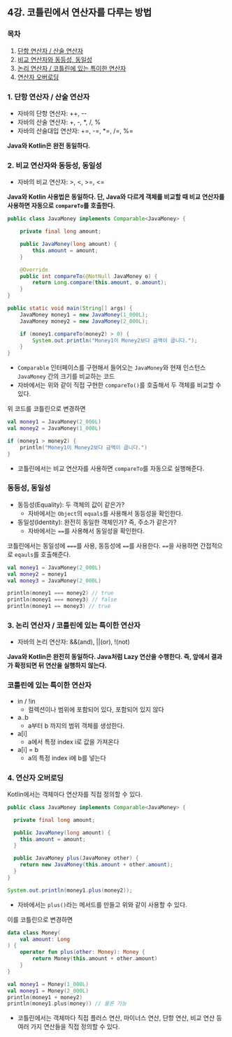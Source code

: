 ## 4강. 코틀린에서 연산자를 다루는 방법

### 목차

1. [단항 연산자 / 산술 연산자](#1-단항-연산자--산술-연산자)
2. [비교 연산자와 동등성, 동일성](#2-비교-연산자와-동등성-동일성)
3. [논리 연산자 / 코틀린에 있는 특이한 연산자](#3-논리-연산자--코틀린에-있는-특이한-연산자)
4. [연산자 오버로딩](#4-연산자-오버로딩)
 
### 1. 단항 연산자 / 산술 연산자

- 자바의 단항 연산자: ++, --
- 자바의 산술 연산자: +, -, *, /, %
- 자바의 산술대입 연산자: +=, -=, *=, /=, %=

**Java와 Kotlin은 완전 동일하다.**


### 2. 비교 연산자와 동등성, 동일성

- 자바의 비교 연산자: >, <, >=, <=

**Java와 Kotlin 사용법은 동일하다. 단, Java와 다르게 객체를 비교할 때 비교 연산자를 사용하면 자동으로 `compareTo`를 호출한다.**

```java
public class JavaMoney implements Comparable<JavaMoney> {

    private final long amount;

    public JavaMoney(long amount) {
        this.amount = amount;
    }

    @Override
    public int compareTo(@NotNull JavaMoney o) {
        return Long.compare(this.amount, o.amount);
    }
}

public static void main(String[] args) {
    JavaMoney money1 = new JavaMoney(1_000L);
    JavaMoney money2 = new JavaMoney(2_000L);

    if (money1.compareTo(money2) > 0) {
        System.out.println("Money1이 Money2보다 금액이 큽니다.");
    }
}
```
- `Comparable` 인터페이스를 구현해서 들어오는 `JavaMoney`와 현재 인스턴스 `JavaMoney` 간의 크기를 비교하는 코드
- 자바에서는 위와 같이 직접 구현한 `compareTo()`를 호출해서 두 객체를 비교할 수 있다.

위 코드를 코틀린으로 변경하면

```kotlin
val money1 = JavaMoney(2_000L)
val money2 = JavaMoney(1_000L)

if (money1 > money2) {
    println("Money1이 Money2보다 금액이 큽니다.")
}
```
- 코틀린에서는 비교 연산자를 사용하면 `compareTo`를 자동으로 실행해준다.

### 동등성, 동일성

- 동등성(Equality): 두 객체의 값이 같은가?
    - 자바에서는 `Object`의 `equals`를 사용해서 동등성을 확인한다.
- 동일성(Identity): 완전히 동일한 객체인가? 즉, 주소가 같은가?
    - 자바에서는 `==`를 사용해서 동일성을 확인한다.

코틀린에서는 동일성에 `===`를 사용, 동등성에 `==`를 사용한다. `==`을 사용하면 간접적으로 `eqauls`를 호출해준다.

```kotlin
val money1 = JavaMoney(2_000L)
val money2 = money1
val money3 = JavaMoney(2_000L)

println(money1 === money2) // true
println(money1 === money3) // false
println(money1 == money3) // true
```

### 3. 논리 연산자 / 코틀린에 있는 특이한 연산자

- 자바의 논리 연산자: &&(and), ||(or), !(not)

**Java와 Kotlin은 완전히 동일하다. Java처럼 Lazy 연산을 수행한다. 즉, 앞에서 결과가 확정되면 뒤 연산을 실행하지 않는다.**

### 코틀린에 있는 특이한 연산자

- in / !in
    - 컬렉션이나 범위에 포함되어 있다, 포함되어 있지 않다
- a..b
    - a부터 b 까지의 범위 객체를 생성한다.
- a[i]
    - a에서 특정 index i로 값을 가져온다
- a[i] = b
    - a의 특정 index i에 b를 넣는다

### 4. 연산자 오버로딩

Kotlin에서는 객체마다 연산자를 직접 정의할 수 있다.

```java
public class JavaMoney implements Comparable<JavaMoney> {

  private final long amount;

  public JavaMoney(long amount) {
    this.amount = amount;
  }

  public JavaMoney plus(JavaMoney other) {
    return new JavaMoney(this.amount + other.amount);
  }
}

System.out.println(money1.plus(money2));
```
- 자바에서는 `plus()`라는 메서드를 만들고 위와 같이 사용할 수 있다.

이를 코틀린으로 변경하면

```kotlin
data class Money(
    val amount: Long
) {
    operator fun plus(other: Money): Money {
        return Money(this.amount + other.amount)
    }
}

val money1 = Money(1_000L)
val money1 = Money(2_000L)
println(money1 + money2)
println(money1.plus(money)) // 물론 가능
```
- 코틀린에서는 객체마다 직접 플러스 연산, 마이너스 연산, 단항 연산, 비교 연산 등 여러 가지 연산들을 직접 정의할 수 있다.




